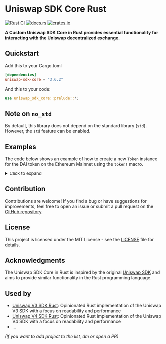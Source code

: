 # Uniswap SDK Core Rust

[![Rust CI](https://github.com/malik672/uniswap-sdk-core-rust/actions/workflows/rust.yml/badge.svg)](https://github.com/malik672/uniswap-sdk-core-rust/actions/workflows/rust.yml)
[![docs.rs](https://img.shields.io/docsrs/uniswap-sdk-core)](https://docs.rs/uniswap-sdk-core/latest)
[![crates.io](https://img.shields.io/crates/v/uniswap-sdk-core.svg)](https://crates.io/crates/uniswap-sdk-core)

**A Custom Uniswap SDK Core in Rust provides essential functionality for interacting with the Uniswap decentralized
exchange.**

## Quickstart

Add this to your Cargo.toml

```toml
[dependencies]
uniswap-sdk-core = "3.6.2"
```

And this to your code:

```rust
use uniswap_sdk_core::prelude::*;
```

## Note on `no_std`

By default, this library does not depend on the standard library (`std`). However, the `std` feature can be enabled.

## Examples

The code below shows an example of how to create a new `Token` instance for the DAI token on the Ethereum Mainnet using
the `token!` macro.

<details>
  <summary>Click to expand</summary>

```rust,ignore
// Import necessary preludes and token macro
use uniswap_sdk_core::{prelude::*, token};

// Define the chain ID, address, decimals, symbol, and name for the token
const CHAIN_ID: u64 = 1; // Ethereum Mainnet
const TOKEN_ADDRESS: &str = "0x6B175474E89094C44Da98b954EedeAC495271d0F"; // DAI Token Address
const DECIMALS: u8 = 18;
const SYMBOL: &str = "DAI";
const NAME: &str = "Dai Stablecoin";

// Use the `token!` macro to create a new `Token` instance
let dai_token = token!(CHAIN_ID, TOKEN_ADDRESS, DECIMALS, SYMBOL, NAME);

// Example usage of the `Token` methods
println!("Token Address: {}", dai_token.address());
println!("Is Native: {}", dai_token.is_native());

// Example of comparing two tokens
let another_dai_token = token!(CHAIN_ID, TOKEN_ADDRESS, DECIMALS, SYMBOL, NAME);
println!("Are the tokens equal? {}", dai_token.equals(&another_dai_token));

// Example of sorting tokens
let another_token = token!(CHAIN_ID, "0000000000000000000000000000000000000002", DECIMALS, "ETH", "Ethereum");
match dai_token.sorts_before( & another_token) {
Ok(true) => println ! ("DAI sorts before ETH"),
Ok(false) => println ! ("DAI does not sort before ETH"),
Err(e) => println ! ("Error comparing tokens: {:?}", e),
}
```

This example demonstrates how to create a `Token` instance for DAI on the Ethereum Mainnet using the `token!` macro.

It then prints the token's address and checks if it's a native token (which it isn't, so it prints false).

It also compares the DAI token with another DAI token instance to show that two instances of the same token are
considered equal.

Finally, it attempts to sort the DAI token before an Ethereum token, which should print that DAI sorts before ETH,
assuming the addresses are correctly set up for this comparison.

Remember to replace "0x6B175474E89094C44Da98b954EedeAC495271d0F" with the actual address of the DAI token you're working
with, and adjust the CHAIN_ID if you're working on a different network (e.g., a testnet).

</details>

## Contribution

Contributions are welcome! If you find a bug or have suggestions for improvements, feel free to open an issue or submit
a pull request on the [GitHub repository](https://github.com/malik672/uniswap-sdk-core-rust).

## License

This project is licensed under the MIT License - see the [LICENSE](./LICENSE) file for details.

## Acknowledgments

The Uniswap SDK Core in Rust is inspired by the original [Uniswap SDK](https://github.com/Uniswap/sdk-core) and aims to
provide similar functionality in the Rust programming language.

## Used by

- [Uniswap V3 SDK Rust](https://github.com/shuhuiluo/uniswap-v3-sdk-rs): Opinionated Rust implementation of the Uniswap
  V3 SDK with a focus on readability and performance
- [Uniswap V4 SDK Rust](https://github.com/shuhuiluo/uniswap-v4-sdk-rs): Opinionated Rust implementation of the Uniswap
  V4 SDK with a focus on readability and performance
- ...

*(If you want to add project to the list, dm or open a PR)*
